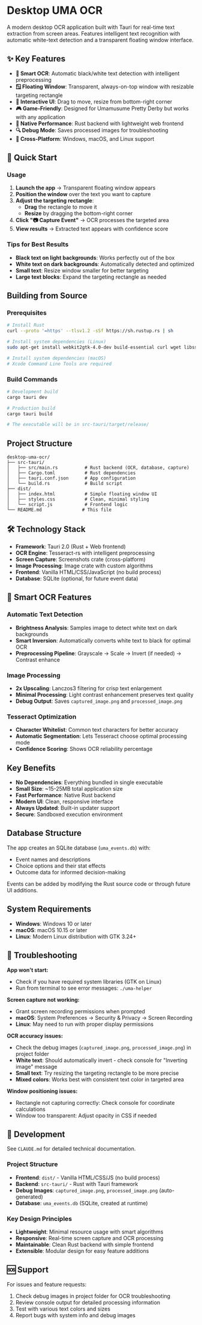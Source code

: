 # Desktop UMA OCR

A modern desktop OCR application built with Tauri for real-time text extraction from screen areas. Features intelligent text recognition with automatic white-text detection and a transparent floating window interface.

## ✨ Key Features

- **🎯 Smart OCR**: Automatic black/white text detection with intelligent preprocessing
- **🪟 Floating Window**: Transparent, always-on-top window with resizable targeting rectangle  
- **🔧 Interactive UI**: Drag to move, resize from bottom-right corner
- **🎮 Game-Friendly**: Designed for Umamusume Pretty Derby but works with any application
- **🚀 Native Performance**: Rust backend with lightweight web frontend
- **🔍 Debug Mode**: Saves processed images for troubleshooting
- **📱 Cross-Platform**: Windows, macOS, and Linux support

## 🚀 Quick Start

### Usage

1. **Launch the app** → Transparent floating window appears
2. **Position the window** over the text you want to capture
3. **Adjust the targeting rectangle**:
   - **Drag** the rectangle to move it
   - **Resize** by dragging the bottom-right corner
4. **Click "📷 Capture Event"** → OCR processes the targeted area
5. **View results** → Extracted text appears with confidence score

### Tips for Best Results

- **Black text on light backgrounds**: Works perfectly out of the box
- **White text on dark backgrounds**: Automatically detected and optimized
- **Small text**: Resize window smaller for better targeting
- **Large text blocks**: Expand the targeting rectangle as needed

## Building from Source

### Prerequisites

```bash
# Install Rust
curl --proto '=https' --tlsv1.2 -sSf https://sh.rustup.rs | sh

# Install system dependencies (Linux)
sudo apt-get install webkit2gtk-4.0-dev build-essential curl wget libssl-dev libgtk-3-dev libayatana-appindicator3-dev librsvg2-dev

# Install system dependencies (macOS)
# Xcode Command Line Tools are required
```

### Build Commands

```bash
# Development build
cargo tauri dev

# Production build  
cargo tauri build

# The executable will be in src-tauri/target/release/
```

## Project Structure

```
desktop-uma-ocr/
├── src-tauri/
│   ├── src/main.rs          # Rust backend (OCR, database, capture)
│   ├── Cargo.toml           # Rust dependencies
│   ├── tauri.conf.json      # App configuration
│   └── build.rs             # Build script
├── dist/
│   ├── index.html           # Simple floating window UI
│   ├── styles.css           # Clean, minimal styling
│   └── script.js            # Frontend logic
└── README.md               # This file
```

## 🛠️ Technology Stack

- **Framework**: Tauri 2.0 (Rust + Web frontend)
- **OCR Engine**: Tesseract-rs with intelligent preprocessing
- **Screen Capture**: Screenshots crate (cross-platform)
- **Image Processing**: Image crate with custom algorithms
- **Frontend**: Vanilla HTML/CSS/JavaScript (no build process)
- **Database**: SQLite (optional, for future event data)

## 🧠 Smart OCR Features

### Automatic Text Detection
- **Brightness Analysis**: Samples image to detect white text on dark backgrounds
- **Smart Inversion**: Automatically converts white text to black for optimal OCR
- **Preprocessing Pipeline**: Grayscale → Scale → Invert (if needed) → Contrast enhance

### Image Processing
- **2x Upscaling**: Lanczos3 filtering for crisp text enlargement  
- **Minimal Processing**: Light contrast enhancement preserves text quality
- **Debug Output**: Saves `captured_image.png` and `processed_image.png`

### Tesseract Optimization
- **Character Whitelist**: Common text characters for better accuracy
- **Automatic Segmentation**: Lets Tesseract choose optimal processing mode
- **Confidence Scoring**: Shows OCR reliability percentage

## Key Benefits

- **No Dependencies**: Everything bundled in single executable
- **Small Size**: ~15-25MB total application size
- **Fast Performance**: Native Rust backend
- **Modern UI**: Clean, responsive interface
- **Always Updated**: Built-in updater support
- **Secure**: Sandboxed execution environment

## Database Structure

The app creates an SQLite database (`uma_events.db`) with:
- Event names and descriptions
- Choice options and their stat effects
- Outcome data for informed decision-making

Events can be added by modifying the Rust source code or through future UI additions.

## System Requirements

- **Windows**: Windows 10 or later
- **macOS**: macOS 10.15 or later  
- **Linux**: Modern Linux distribution with GTK 3.24+

## 🐛 Troubleshooting

**App won't start:**
- Check if you have required system libraries (GTK on Linux)
- Run from terminal to see error messages: `./uma-helper`

**Screen capture not working:**
- Grant screen recording permissions when prompted
- **macOS**: System Preferences → Security & Privacy → Screen Recording
- **Linux**: May need to run with proper display permissions

**OCR accuracy issues:**
- Check the debug images (`captured_image.png`, `processed_image.png`) in project folder
- **White text**: Should automatically invert - check console for "Inverting image" message
- **Small text**: Try resizing the targeting rectangle to be more precise
- **Mixed colors**: Works best with consistent text color in targeted area

**Window positioning issues:**
- Rectangle not capturing correctly: Check console for coordinate calculations
- Window too transparent: Adjust opacity in CSS if needed

## 🔧 Development

See `CLAUDE.md` for detailed technical documentation.

### Project Structure
- **Frontend**: `dist/` - Vanilla HTML/CSS/JS (no build process)
- **Backend**: `src-tauri/` - Rust with Tauri framework
- **Debug Images**: `captured_image.png`, `processed_image.png` (auto-generated)
- **Database**: `uma_events.db` (SQLite, created at runtime)

### Key Design Principles
- **Lightweight**: Minimal resource usage with smart algorithms
- **Responsive**: Real-time screen capture and OCR processing
- **Maintainable**: Clean Rust backend with simple frontend
- **Extensible**: Modular design for easy feature additions

## 🆘 Support

For issues and feature requests:
1. Check debug images in project folder for OCR troubleshooting
2. Review console output for detailed processing information  
3. Test with various text colors and sizes
4. Report bugs with system info and debug images